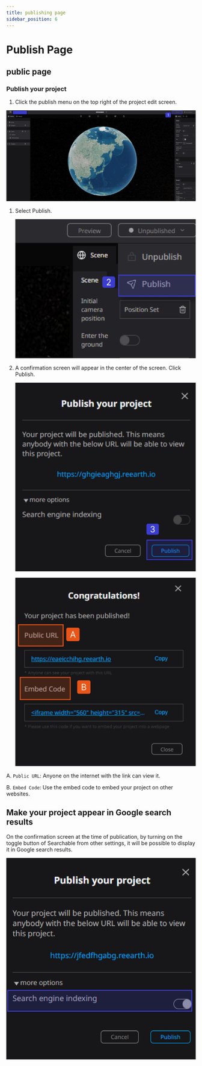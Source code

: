 ```yaml
---
title: publishing page
sidebar_position: 6
---
```


# Publish Page

## public page

### Publish your project

1. Click the publish menu on the top right of the project edit screen.

![6 85 (1).png](./img/1_012.png)

1. Select Publish.
    
    ![fghj 3.png](./img/1_013.png)
    

1. A confirmation screen will appear in the center of the screen. Click Publish.
    
    ![gfh 1 (1).png](./img/1_014.png)
    
    ![URL  1.png](./img/1_015.png)
    

A. `Public URL`: Anyone on the internet with the link can view it.

B. `Embed Code`: Use the embed code to embed your project on other websites.

## Make your project appear in Google search results

On the confirmation screen at the time of publication, by turning on the toggle button of Searchable from other settings, it will be possible to display it in Google search results.

![image1.png](./img/1_016.png)